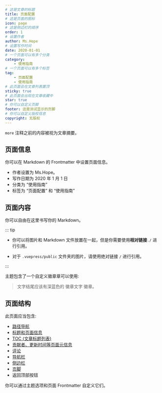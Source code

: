 ```yaml
---
# 这是文章的标题
title: 页面配置
# 这是页面的图标
icon: page
# 这是侧边栏的顺序
order: 1
# 设置作者
author: Ms.Hope
# 设置写作时间
date: 2020-01-01
# 一个页面可以有多个分类
category:
    - 使用指南
# 一个页面可以有多个标签
tag:
    - 页面配置
    - 使用指南
# 此页面会在文章列表置顶
sticky: true
# 此页面会出现在文章收藏中
star: true
# 你可以自定义页脚
footer: 这是测试显示的页脚
# 你可以自定义版权信息
copyright: 无版权
---
```


`more` 注释之前的内容被视为文章摘要。

<!-- more -->

## 页面信息

你可以在 Markdown 的 Frontmatter 中设置页面信息。

-   作者设置为 Ms.Hope。
-   写作日期为 2020 年 1 月 1 日
-   分类为 “使用指南”
-   标签为 “页面配置” 和 “使用指南”

## 页面内容

你可以自由在这里书写你的 Markdown。

::: tip

-   你可以将图片和 Markdown 文件放置在一起，但是你需要使用**相对链接**`./` 进行引用。

-   对于 `.vuepress/public` 文件夹的图片，请使用绝对链接 `/` 进行引用。

:::

主题包含了一个自定义徽章章可以使用:

> 文字结尾应该有深蓝色的 徽章文字 徽章。 <Badge text="徽章文字" color="#242378" />

## 页面结构

此页面应当包含:

-   [路径导航](https://vuepress-theme-hope.github.io/v2/zh/docs/layout/breadcrumb.html)
-   [标题和页面信息](https://vuepress-theme-hope.github.io/v2/zh/docs/feature/page-info.html)
-   [TOC (文章标题列表)](https://vuepress-theme-hope.github.io/v2/zh/docs/layout/page.html#标题列表)
-   [贡献者、更新时间等页面元信息](https://vuepress-theme-hope.github.io/v2/docs/feature/meta.html)
-   [评论](https://vuepress-theme-hope.github.io/v2/zh/docs/feature/comment.html)
-   [导航栏](https://vuepress-theme-hope.github.io/v2/zh/docs/layout/navbar.html)
-   [侧边栏](https://vuepress-theme-hope.github.io/v2/zh/docs/layout/sidebar.html)
-   [页脚](https://vuepress-theme-hope.github.io/v2/zh/docs/layout/footer.html)
-   返回顶部按钮

你可以通过主题选项和页面 Frontmatter 自定义它们。
